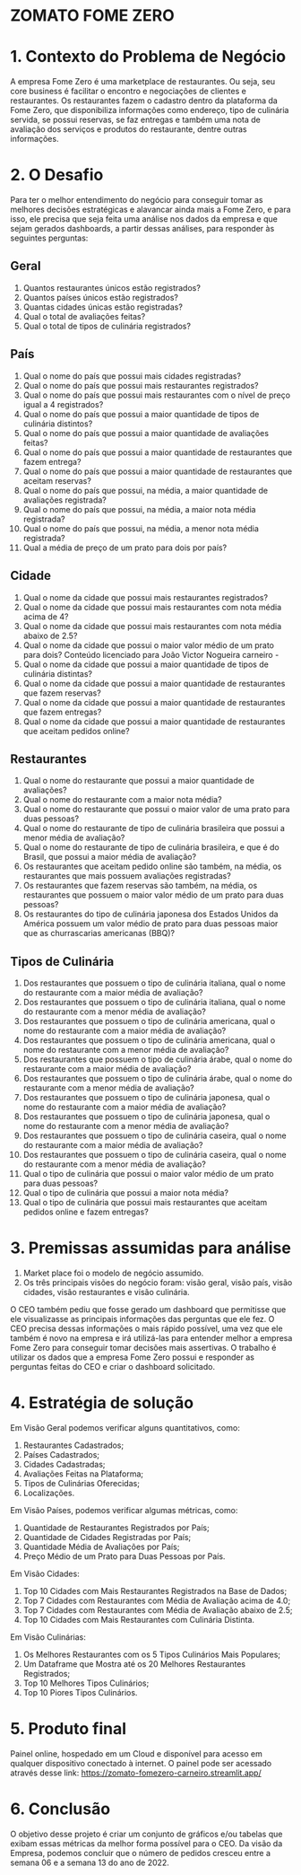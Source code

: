 # ZOMATO FOME ZERO
# 1. Contexto do Problema de Negócio
A empresa Fome Zero é uma marketplace de restaurantes. Ou seja, seu core
business é facilitar o encontro e negociações de clientes e restaurantes. Os
restaurantes fazem o cadastro dentro da plataforma da Fome Zero, que disponibiliza
informações como endereço, tipo de culinária servida, se possui reservas, se faz
entregas e também uma nota de avaliação dos serviços e produtos do restaurante,
dentre outras informações.

# 2. O Desafio

Para ter o melhor entendimento do negócio para conseguir tomar as melhores decisões
estratégicas e alavancar ainda mais a Fome Zero, e para isso, ele precisa que seja
feita uma análise nos dados da empresa e que sejam gerados dashboards, a partir
dessas análises, para responder às seguintes perguntas:

## Geral

1. Quantos restaurantes únicos estão registrados?
2. Quantos países únicos estão registrados?
3. Quantas cidades únicas estão registradas?
4. Qual o total de avaliações feitas?
5. Qual o total de tipos de culinária registrados?

## País

1. Qual o nome do país que possui mais cidades registradas?
2. Qual o nome do país que possui mais restaurantes registrados?
3. Qual o nome do país que possui mais restaurantes com o nível de preço igual a 4
registrados?
4. Qual o nome do país que possui a maior quantidade de tipos de culinária
distintos?
5. Qual o nome do país que possui a maior quantidade de avaliações feitas?
6. Qual o nome do país que possui a maior quantidade de restaurantes que fazem
entrega?
7. Qual o nome do país que possui a maior quantidade de restaurantes que aceitam
reservas?
8. Qual o nome do país que possui, na média, a maior quantidade de avaliações
registrada?
9. Qual o nome do país que possui, na média, a maior nota média registrada?
10. Qual o nome do país que possui, na média, a menor nota média registrada?
11. Qual a média de preço de um prato para dois por país?

## Cidade

1. Qual o nome da cidade que possui mais restaurantes registrados?
2. Qual o nome da cidade que possui mais restaurantes com nota média acima de
4?
3. Qual o nome da cidade que possui mais restaurantes com nota média abaixo de
2.5?
4. Qual o nome da cidade que possui o maior valor médio de um prato para dois?
Conteúdo licenciado para João Victor Nogueira carneiro -
5. Qual o nome da cidade que possui a maior quantidade de tipos de culinária
distintas?
6. Qual o nome da cidade que possui a maior quantidade de restaurantes que fazem
reservas?
7. Qual o nome da cidade que possui a maior quantidade de restaurantes que fazem
entregas?
8. Qual o nome da cidade que possui a maior quantidade de restaurantes que
aceitam pedidos online?

## Restaurantes

1. Qual o nome do restaurante que possui a maior quantidade de avaliações?
2. Qual o nome do restaurante com a maior nota média?
3. Qual o nome do restaurante que possui o maior valor de uma prato para duas
pessoas?
4. Qual o nome do restaurante de tipo de culinária brasileira que possui a menor
média de avaliação?
5. Qual o nome do restaurante de tipo de culinária brasileira, e que é do Brasil, que
possui a maior média de avaliação?
6. Os restaurantes que aceitam pedido online são também, na média, os
restaurantes que mais possuem avaliações registradas?
7. Os restaurantes que fazem reservas são também, na média, os restaurantes que
possuem o maior valor médio de um prato para duas pessoas?
8. Os restaurantes do tipo de culinária japonesa dos Estados Unidos da América
possuem um valor médio de prato para duas pessoas maior que as churrascarias
americanas (BBQ)?

## Tipos de Culinária

1. Dos restaurantes que possuem o tipo de culinária italiana, qual o nome do
restaurante com a maior média de avaliação?
2. Dos restaurantes que possuem o tipo de culinária italiana, qual o nome do
restaurante com a menor média de avaliação?
3. Dos restaurantes que possuem o tipo de culinária americana, qual o nome do
restaurante com a maior média de avaliação?
4. Dos restaurantes que possuem o tipo de culinária americana, qual o nome do
restaurante com a menor média de avaliação?
5. Dos restaurantes que possuem o tipo de culinária árabe, qual o nome do
restaurante com a maior média de avaliação?
6. Dos restaurantes que possuem o tipo de culinária árabe, qual o nome do
restaurante com a menor média de avaliação?
7. Dos restaurantes que possuem o tipo de culinária japonesa, qual o nome do
restaurante com a maior média de avaliação?
8. Dos restaurantes que possuem o tipo de culinária japonesa, qual o nome do
restaurante com a menor média de avaliação?
9. Dos restaurantes que possuem o tipo de culinária caseira, qual o nome do
restaurante com a maior média de avaliação?
10. Dos restaurantes que possuem o tipo de culinária caseira, qual o nome do
restaurante com a menor média de avaliação?
11. Qual o tipo de culinária que possui o maior valor médio de um prato para duas
pessoas?
12. Qual o tipo de culinária que possui a maior nota média?
13. Qual o tipo de culinária que possui mais restaurantes que aceitam pedidos
online e fazem entregas?

# 3. Premissas assumidas para análise
1. Market place foi o modelo de negócio assumido.
2. Os três principais visões do negócio foram: visão geral, visão país, visão cidades, visão restaurantes e visão culinária.

O CEO também pediu que fosse gerado um dashboard que permitisse que ele
visualizasse as principais informações das perguntas que ele fez. O CEO precisa
dessas informações o mais rápido possível, uma vez que ele também é novo na
empresa e irá utilizá-las para entender melhor a empresa Fome Zero para conseguir
tomar decisões mais assertivas.
O trabalho é utilizar os dados que a empresa Fome Zero possui e responder as
perguntas feitas do CEO e criar o dashboard solicitado.

# 4. Estratégia de solução

Em Visão Geral podemos verificar alguns quantitativos, como:

1. Restaurantes Cadastrados;
2. Países Cadastrados;
3. Cidades Cadastradas;
4. Avaliações Feitas na Plataforma;
5. Tipos de Culinárias Oferecidas;
6. Localizações.

Em Visão Países, podemos verificar algumas métricas, como:

1. Quantidade de Restaurantes Registrados por País;
2. Quantidade de Cidades Registradas por País;
3. Quantidade Média de Avaliações por País;
4. Preço Médio de um Prato para Duas Pessoas por País.

Em Visão Cidades:

1. Top 10 Cidades com Mais Restaurantes Registrados na Base de Dados;
2. Top 7 Cidades com Restaurantes com Média de Avaliação acima de 4.0;
3. Top 7 Cidades com Restaurantes com Média de Avaliação abaixo de 2.5;
4. Top 10 Cidades com Mais Restaurantes com Culinária Distinta.

Em Visão Culinárias:

1. Os Melhores Restaurantes com os 5 Tipos Culinários Mais Populares;
2. Um Dataframe que Mostra até os 20 Melhores Restaurantes Registrados;
3. Top 10 Melhores Tipos Culinários;
4. Top 10 Piores Tipos Culinários.

# 5. Produto final
Painel online, hospedado em um Cloud e disponível para acesso em
qualquer dispositivo conectado à internet.
O painel pode ser acessado através desse link: https://zomato-fomezero-carneiro.streamlit.app/
   
# 6. Conclusão
O objetivo desse projeto é criar um conjunto de gráficos e/ou tabelas que
exibam essas métricas da melhor forma possível para o CEO.
Da visão da Empresa, podemos concluir que o número de pedidos
cresceu entre a semana 06 e a semana 13 do ano de 2022.
